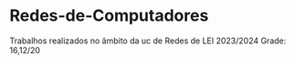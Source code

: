 # Redes-de-Computadores
Trabalhos realizados no âmbito da uc de Redes de LEI 2023/2024
Grade: 16,12/20
